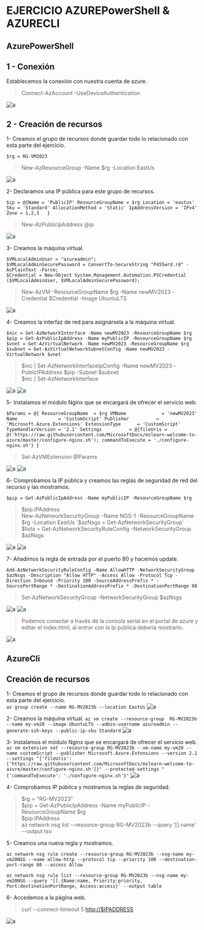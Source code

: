 # EJERCICIO AZUREPowerShell & AZURECLI

## AzurePowerShell

## 1 - Conexión

Establecemos la conexión con nuestra cuenta de azure.

> Connect-AzAccount -UseDeviceAuthentication

![a](./img/87.png)

## 2 - Creación de recursos

1- Creamos el grupo de recursos donde guardar todo lo relacionado con esta parte del ejercicio.

`$rg = RG-VM2023`

> New-AzResourceGroup -Name $rg -Location EastUs

![a](./img/99.png)

2- Declaramos una IP pública para este grupo de recursos.

`$ip = @{Name = 'PublicIP' ResourceGroupName = $rg Location = 'eastus' Sku = 'Standard' AllocationMethod = 'Static' IpAddressVersion = 'IPv4' Zone = 1,2,3   }`

> New-AzPublicIpAddress @ip

![a](./img/98.png)

3- Creamos la máquina virtual.

`$VMLocalAdminUser = "azureadmin";`  
`$VMLocalAdminSecurePassword = ConvertTo-SecureString "P455wrd.rd" -AsPlainText -Force;`  
`$Credential = New-Object System.Management.Automation.PSCredential ($VMLocalAdminUser, $VMLocalAdminSecurePassword);`

> New-AzVM -ResourceGroupName $rg -Name newMV2023 -Credential $Credential -Image UbuntuLTS

![a](./img/97.png)

4- Creamos la interfaz de red para asignársela a la máquina virtual.

`$nic = Get-AzNetworkInterface -Name newMV2023 -ResourceGroupName $rg`  
`$pip = Get-AzPublicIpAddress -Name myPublicIP -ResourceGroupName $rg`  
`$vnet = Get-AzVirtualNetwork -Name newMV2023 -ResourceGroupName $rg`  
`$subnet = Get-AzVirtualNetworkSubnetConfig -Name newMV2023 -VirtualNetwork $vnet`

> $nic | Set-AzNetworkInterfaceIpConfig -Name newMV2023 -PublicIPAddress $pip -Subnet $subnet  
>$nic | Set-AzNetworkInterface

![a](./img/96.png)
![a](./img/95.png)

5- Instalamos el módulo Nginx que se encargará de ofrecer el servicio web.

`$Params = @{ ResourceGroupName  = $rg VMName             = 'newMV2023' Name               = 'CustomScript' Publisher          = 'Microsoft.Azure.Extensions' ExtensionType      = 'CustomScript' TypeHandlerVersion = '2.1' Settings          = @{fileUris = @('https://raw.githubusercontent.com/MicrosoftDocs/mslearn-welcome-to-azure/master/configure-nginx.sh'); commandToExecute = './configure-nginx.sh'} }`

> Set-AzVMExtension @Params

![a](./img/91.png)
![a](./img/90.png)

6- Comprobamos la IP pública y creamos las reglas de seguridad de red del recurso y las mostramos.

`$pip = Get-AzPublicIpAddress -Name myPublicIP -ResourceGroupName $rg`  
> $pip.IPAddress  
> New-AzNetworkSecurityGroup -Name NGS-1 -ResourceGroupName $rg -Location EastUs  
`$azNsgs = Get-AzNetworkSecurityGroup`  
> $lista = Get-AzNetworkSecurityRuleConfig -NetworkSecurityGroup $azNsgs

![a](./img/86.png)
![a](./img/84.png)

7- Añadimos la regla de entrada por el puerto 80 y hacemos update.

`Add-AzNetworkSecurityRuleConfig -Name AllowHTTP -NetworkSecurityGroup $azNsgs -Description "Allow HTTP" -Access Allow -Protocol Tcp -Direction Inbound -Priority 100 -SourceAddressPrefix * -SourcePortRange * -DestinationAddressPrefix * -DestinationPortRange 80`

> Set-AzNetworkSecurityGroup -NetworkSecurityGroup $azNsgs

![a](./img/83.png)
![a](./img/82.png)

> Podemos conectar a través de la consola serial en el portal de azure y editar el index.html, al entrar con la Ip pública debería mostrarlo.

![a](./img/89.png)

## AzureCli

## Creación de recursos

1- Creamos el grupo de recursos donde guardar todo lo relacionado con esta parte del ejercicio.  
`az group create --name RG-MV2023b --location EastUs`
![a](./img/94.png)

2- Creamos la máquina virtual.
`az vm create --resource-group  RG-MV2023b --name my-vm20 --image UbuntuLTS --admin-username azureadmin --generate-ssh-keys --public-ip-sku Standard`
![a](./img/93.png)

3- Instalamos el módulo Nginx que se encargará de ofrecer el servicio web.  
`az vm extension set --resource-group RG-MV2023b --vm-name my-vm20 --name customScript --publisher Microsoft.Azure.Extensions --version 2.1 --settings "{'fileUris':['https://raw.githubusercontent.com/MicrosoftDocs/mslearn-welcome-to-azure/master/configure-nginx.sh']}" --protected-settings "{'commandToExecute': './configure-nginx.sh'}"`
![a](./img/92.png)

4- Comprobamos IP pública y mostramos la reglas de seguridad.  

> $rg = "RG-MV2023"  
> $pip = Get-AzPublicIpAddress -Name myPublicIP -ResourceGroupName $rg  
> $pip.IPAddress  
> az network nsg list --resource-group RG-MV2023b --query '[].name' --output tsv

5- Creamos una nueva regla y mostramos.

`az network nsg rule create --resource-group RG-MV2023b --nsg-name my-vm20NSG --name allow-http --protocol tcp --priority 100 --destination-port-range 80 --access Allow`  

`az network nsg rule list --resource-group RG-MV2023b --nsg-name my-vm20NSG --query '[].{Name:name, Priority:priority, Port:destinationPortRange, Access:access}' --output table`

6- Accedemos a la página web.  

> curl --connect-timeout 5 <http://$IPADDRESS>

![a](./img/88.png)
